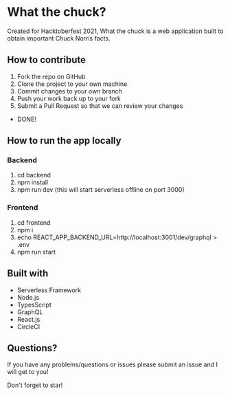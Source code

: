 # What the chuck?

Created for Hacktoberfest 2021, What the chuck is a web application built to obtain important Chuck Norris facts.

## How to contribute

1. Fork the repo on GitHub
2. Clone the project to your own machine
3. Commit changes to your own branch
4. Push your work back up to your fork
5. Submit a Pull Request so that we can review your changes

- DONE!

## How to run the app locally

### Backend

1. cd backend
2. npm install
3. npm run dev (this will start serverless offline on port 3000)

### Frontend

1. cd frontend
2. npm i
3. echo REACT_APP_BACKEND_URL=http://localhost:3001/dev/graphql > .env
4. npm run start

## Built with

- Serverless Framework
- Node.js
- TypesScript
- GraphQL
- React.js
- CircleCI

## Questions?

If you have any problems/questions or issues please submit an issue and I will get to you!

Don't forget to star!
